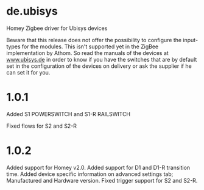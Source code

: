 # de.ubisys
Homey Zigbee driver for Ubisys devices

Beware that this release does not offer the possibility to configure the input-types for the modules.
This isn't supported yet in the ZigBee implementation by Athom.
So read the manuals of the devices at www.ubisys.de in order to know if you have the switches that are by default set in the configuration of the devices on delivery or ask the supplier if he can set it for you.

# 1.0.1

Added S1 POWERSWITCH and S1-R RAILSWITCH

Fixed flows for S2 and S2-R

# 1.0.2

Added support for Homey v2.0.
Added support for D1 and D1-R transition time.
Added device specific information on advanced settings tab; Manufactured and Hardware version.
Fixed trigger support for S2 and S2-R.
